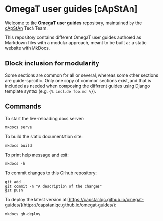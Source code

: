 # OmegaT user guides [cApStAn]

Welcome to the **OmegaT user guides** repository, maintained by the [cApStAn](http://www.capstan.be) Tech Team.

This repository contains different OmegaT user guides authored as Markdown files with a modular approach, meant to be built as a static website with MkDocs.

## Block inclusion for modularity

Some sections are common for all or several, whereas some other sections are guide-specific. Only one copy of common sections exist, and that is included as needed when composing the different guides using Django template syntax (e.g. `{% include foo.md %}`).

## Commands

To start the live-reloading docs server:

```
mkdocs serve
``` 

To build the static documentation site:

```
mkdocs build
``` 

To print help message and exit:

```
mkdocs -h
``` 

To commit changes to this Github repository:

```
git add .
git commit -m "A description of the changes"
git push
``` 

To deploy the latest version at [https://capstanlqc.github.io/omegat-guides/](https://capstanlqc.github.io/omegat-guides/):

```
mkdocs gh-deploy
``` 

